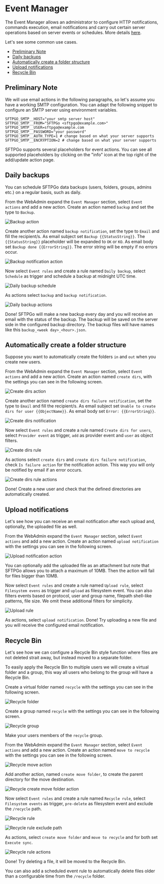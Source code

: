 # Event Manager

The Event Manager allows an administrator to configure HTTP notifications, commands execution, email notifications and carry out certain server operations based on server events or schedules. More details [here](../eventmanager.md).

Let's see some common use cases.

- [Preliminary Note](#preliminary-note)
- [Daily backups](#daily-backups)
- [Automatically create a folder structure](#automatically-create-a-folder-structure)
- [Upload notifications](#upload-notifications)
- [Recycle Bin](#recycle-bin)

## Preliminary Note

We will use email actions in the following paragraphs, so let's assume you have a working SMTP configuration.
You can adapt the following snippet to configure an SMTP server using environment variables.

```shell
SFTPGO_SMTP__HOST="your smtp server host"
SFTPGO_SMTP__FROM="SFTPGo <sftpgo@example.com>"
SFTPGO_SMTP__USER=sftpgo@example.com
SFTPGO_SMTP__PASSWORD="your password"
SFTPGO_SMTP__AUTH_TYPE=1 # change based on what your server supports
SFTPGO_SMTP__ENCRYPTION=2 # change based on what your server supports
```

SFTPGo supports several placeholders for event actions. You can see all supported placeholders by clicking on the "info" icon at the top right of the add/update action page.

## Daily backups

You can schedule SFTPGo data backups (users, folders, groups, admins etc.) on a regular basis, such as daily.

From the WebAdmin expand the `Event Manager` section, select `Event actions` and add a new action.
Create an action named `backup` and set the type to `Backup`.

![Backup action](./img/backup-action.png)

Create another action named `backup notification`, set the type to `Email` and fill the recipient/s.
As email subject set `Backup {{StatusString}}`. The `{{StatusString}}` placeholder will be expanded to `OK` or `KO`.
As email body set `Backup done {{ErrorString}}`. The error string will be empty if no errors occur.

![Backup notification action](./img/backup-notification-action.png)

Now select `Event rules` and create a rule named `Daily backup`, select `Schedule` as trigger and schedule a backup at midnight UTC time.

![Daily backup schedule](./img/daily-backup-schedule.png)

As actions select `backup` and `backup notification`.

![Daily backup actions](./img/daily-backup-actions.png)

Done! SFTPGo will make a new backup every day and you will receive an email with the status of the backup. The backup will be saved on the server side in the configured backup directory. The backup files will have names like this `backup_<week day>_<hour>.json`.

## Automatically create a folder structure

Suppose you want to automatically create the folders `in` and `out` when you create new users.

From the WebAdmin expand the `Event Manager` section, select `Event actions` and add a new action.
Create an action named `create dirs`, with the settings you can see in the following screen.

![Create dirs action](./img/create-dirs-action.png)

Create another action named `create dirs failure notification`, set the type to `Email` and fill the recipient/s.
As email subject set `Unable to create dirs for user {{ObjectName}}`.
As email body set `Error: {{ErrorString}}`.

![Create dirs notification](./img/create-dirs-failure-notification.png)

Now select `Event rules` and create a rule named `Create dirs for users`, select `Provider event` as trigger, `add` as provider event and `user` as object filters.

![Create dirs rule](./img/create-dirs-rule.png)

As actions select `create dirs` and `create dirs failure notification`, check `Is failure action` for the notification action.
This way you will only be notified by email if an error occurs.

![Create dirs rule actions](./img/create-dirs-rule-actions.png)

Done! Create a new user and check that the defined directories are automatically created.

## Upload notifications

Let's see how you can receive an email notification after each upload and, optionally, the uploaded file as well.

From the WebAdmin expand the `Event Manager` section, select `Event actions` and add a new action.
Create an action named `upload notification` with the settings you can see in the following screen.

![Upload notification action](./img/upload-notification.png)

You can optionally add the uploaded file as an attachment but note that SFTPGo allows you to attach a maximum of 10MB. Then the action will fail for files bigger than 10MB.

Now select `Event rules` and create a rule named `Upload rule`, select `Filesystem evens` as trigger and `upload` as filesystem event.
You can also filters events based on protocol, user and group name, filepath shell-like patterns, file size. We omit these additional filters for simplicity.

![Upload rule](./img/upload-rule.png)

As actions, select `upload notification`.
Done! Try uploading a new file and you will receive the configured email notification.

## Recycle Bin

Let's see how we can configure a Recycle Bin style function where files are not deleted strait away, but instead moved to a separate folder.

To easily apply the Recycle Bin to multiple users we will create a virtual folder and a group, this way all users who belong to the group will have a Recycle Bin.

Create a virtual folder named `recycle` with the settings you can see in the following screen.

![Recycle folder](./img/recycle-folder.png)

Create a group named `recycle` with the settings you can see in the following screen.

![Recycle group](./img/recycle-group.png)

Make your users members of the `recycle` group.

From the WebAdmin expand the `Event Manager` section, select `Event actions` and add a new action.
Create an action named `move to recycle` with the settings you can see in the following screen.

![Recycle move action](./img/recycle-move-action.png)

Add another action, named `create move folder`, to create the parent directory for the move destination.

![Recycle create move folder action](./img/recycle-move-folder-action.png)

Now select `Event rules` and create a rule named `Recycle rule`, select `Filesystem events` as trigger, `pre-delete` as filesystem event and exclude the `/recycle` path.

![Recycle rule](./img/recycle-rule.png)

![Recycle rule exclude path](./img/recycle-rule-path.png)

As actions, select `create move folder` and `move to recycle` and for both set `Execute sync`.

![Recycle rule actions](./img/recycle-rule-actions.png)

Done! Try deleting a file, it will be moved to the Recycle Bin.

You can also add a scheduled event rule to automatically delete files older than a configurable time from the `/recycle` folder.
